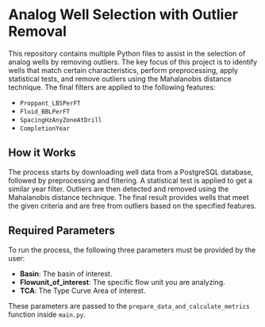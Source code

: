 # Analog Well Selection with Outlier Removal

This repository contains multiple Python files to assist in the selection of analog wells by removing outliers. The key focus of this project is to identify wells that match certain characteristics, perform preprocessing, apply statistical tests, and remove outliers using the Mahalanobis distance technique. The final filters are applied to the following features:
- `Proppant_LBSPerFT`
- `Fluid_BBLPerFT`
- `SpacingHzAnyZoneAtDrill`
- `CompletionYear`

## How it Works
The process starts by downloading well data from a PostgreSQL database, followed by preprocessing and filtering. A statistical test is applied to get a similar year filter. Outliers are then detected and removed using the Mahalanobis distance technique. The final result provides wells that meet the given criteria and are free from outliers based on the specified features.

## Required Parameters
To run the process, the following three parameters must be provided by the user:
- **Basin**: The basin of interest.
- **Flowunit_of_interest**: The specific flow unit you are analyzing.
- **TCA**: The Type Curve Area of interest.

These parameters are passed to the `prepare_data_and_calculate_metrics` function inside `main.py`.

